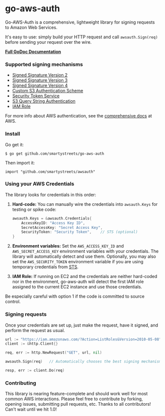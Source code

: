 go-aws-auth
===========

Go-AWS-Auth is a comprehensive, lightweight library for signing requests to Amazon Web Services.

It's easy to use: simply build your HTTP request and call `awsauth.Sign(req)` before sending your request over the wire.

**[Full GoDoc Documentation](http://godoc.org/github.com/smartystreets/go-aws-auth)**


### Supported signing mechanisms

- [Signed Signature Version 2](http://docs.aws.amazon.com/general/latest/gr/signature-version-2.html)
- [Signed Signature Version 3](http://docs.aws.amazon.com/general/latest/gr/signing_aws_api_requests.html)
- [Signed Signature Version 4](http://docs.aws.amazon.com/general/latest/gr/signature-version-4.html)
- [Custom S3 Authentication Scheme](http://docs.aws.amazon.com/AmazonS3/latest/dev/RESTAuthentication.html)
- [Security Token Service](http://docs.aws.amazon.com/STS/latest/APIReference/Welcome.html)
- [S3 Query String Authentication](http://docs.aws.amazon.com/AmazonS3/latest/dev/S3_QSAuth.html)
- [IAM Role](http://docs.aws.amazon.com/AWSEC2/latest/UserGuide/iam-roles-for-amazon-ec2.html#instance-metadata-security-credentials)

For more info about AWS authentication, see the [comprehensive docs](http://docs.aws.amazon.com/general/latest/gr/signing_aws_api_requests.html) at AWS.


### Install

Go get it:

	$ go get github.com/smartystreets/go-aws-auth
	
Then import it:

	import "github.com/smartystreets/awsauth"


### Using your AWS Credentials

The library looks for credentials in this order:

1. **Hard-code:** You can manually wire the credentials into `awsauth.Keys` for testing or spike code:

	```go
	awsauth.Keys = &awsauth.Credentials{
		AccessKeyID: "Access Key ID", 
		SecretAccessKey: "Secret Access Key",
		SecurityToken: "Security Token",	// STS (optional)
	}
	```


2. **Environment variables:** Set the `AWS_ACCESS_KEY_ID` and `AWS_SECRET_ACCESS_KEY` environment variables with your credentials. The library will automatically detect and use them. Optionally, you may also set the `AWS_SECURITY_TOKEN` environment variable if you are using temporary credentials from [STS](http://docs.aws.amazon.com/STS/latest/APIReference/Welcome.html).

3. **IAM Role:** If running on EC2 and the credentials are neither hard-coded nor in the environment, go-aws-auth will detect the first IAM role assigned to the current EC2 instance and use those credentials.

Be especially careful with option 1 if the code is committed to source control.



### Signing requests

Once your credentials are set up, just make the request, have it signed, and perform the request as usual.

```go
url := "https://iam.amazonaws.com/?Action=ListRoles&Version=2010-05-08"
client := &http.Client{}

req, err := http.NewRequest("GET", url, nil)

awsauth.Sign(req)	// Automatically chooses the best signing mechanism for the service

resp, err := client.Do(req)
```


### Contributing

This library is nearing feature-complete and should work well for most common AWS interactions. Please feel free to contribute by forking, opening issues, submitting pull requests, etc. Thanks to all contributors! Can't wait until we hit 1.0!
